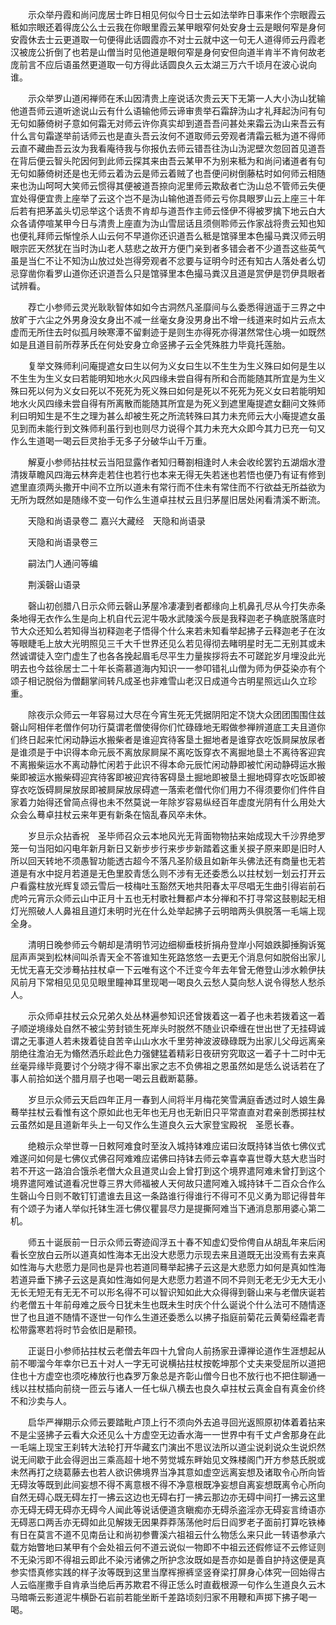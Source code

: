 <!-- { "loadSidebar": true } -->
　　示众举丹霞和尚问庞居士昨日相见何似今日士云如法举昨日事来作个宗眼霞云秪如宗眼还着得庞公么士云我在你眼里霞云某甲眼窄何处安身士云是眼何窄是身何安霞休去士云更道取一句便得此话圆霞亦不对士云就中这一句无人道得师云丹霞老汉被庞公折倒了也若是山僧当时见他道是眼何窄是身何安但向道半肯半不肯何故老庞前言不应后语虽然更道取一句方得此话圆良久云太湖三万六千顷月在波心说向谁。

　　示众举罗山道闲禅师在禾山因清贵上座说话次贵云天下无第一人大小沩山犹输他道吾师云道听途说山云有什么语输他师云谛审贵举石霜辞沩山才礼拜起沩问有句无句如藤倚树子意如何霜无对师云许你真实却到道吾吾问甚处来霜云沩山来吾云有什么言句霜遂举前话师云也是直头吾云汝何不道取师云旁观者清霜云秪为道不得师云直不藏曲吾云汝为我看庵待我与你报仇去师云错吾往沩山沩泥壁次忽回首见道吾在背后便云智头陀因何到此师云探其来由吾云某甲不为别来秪为和尚问诸道者有句无句如藤倚树还是也无师云着沩云是师云着贼了也吾便问树倒藤枯时如何师云相随来也沩山呵呵大笑师云惯得其便被道吾捺向泥里师云欺敌者亡沩山总不管师云失便宜处得便宜贵上座举了云这个岂不是沩山输他道吾师云亏你具眼罗山云上座三十年后若有把茅盖头切忌举这个话贵不肯却与道吾作主师云怪伊不得被罗擒下地云白大众各请停喧某甲今日与清贵上座直为沩山雪屈话且须侧聆师云作家战将贵云知也知也便礼拜师云惭惶杀人山云何不早道你还识道吾么秪是馆驿里本色撮马粪汉师云明眼宗匠天然犹在当时沩山老人慈悲之故开方便门亲到者多错会者不少道吾这些英气虽是当仁不让不知沩山放过处岂得旁观者不忿要与证明今时还有知古人落处者么切忌穿凿你看罗山道你还识道吾么只是馆驿里本色撮马粪汉且道是赏伊是罚伊具眼者试辨看。

　　荐亡小参师云灵光耿耿智体如如今古洞然凡圣靡间与么委悉得逍遥于三界之中放旷于六尘之外男身没女身出不减一丝毫女身没男身出不增一线道来时如片云点太虚而无所住去时似孤月映寒潭不留剩迹于是则生亦得死亦得湛然常住心境一如既然如是且道目前所荐茅氏在何处安身立命竖拂子云全凭殊胜力毕竟托莲胎。

　　复举文殊师利问庵提遮女曰生以何为义女曰生以不生生为生义殊曰如何是生以不生生为生义女曰若能明知地水火风四缘未尝自得有所和合而能随其所宜是为生义殊曰死以何为义女曰死以不死死为死义殊曰如何是死以不死死为死义女曰若能明知地水火风四缘未尝自得有所离散而能随其所宜是为死义到遮里庵提遮女翻问文殊师利曰明知生是不生之理为甚么却被生死之所流转殊曰其力未充师云大小庵提遮女虽见到而未能行到文殊师利虽行到也则尽力说得个其力未充大众即今其力已充一句又作么生道喝一喝云巨灵抬手无多子分破华山千万重。

　　解夏小参师拈拄杖云当阳显露作者知归蓦劄相逢时人未会收纶罢钓五湖烟水澄清拨草瞻风四海云林奔走若住也若行也本来无得无失若迷也若悟也便乃有证有修到遮里直须两头撒开中间不立所以道未有常行而不住未有常住而不行欲益无所益欲为无所为既然如是随缘不变一句作么生道卓拄杖云且归茅屋旧居处闲看清溪不断流。

　　天隐和尚语录卷二
嘉兴大藏经　天隐和尚语录


　　天隐和尚语录卷三

　　嗣法门人通问等编

　　荆溪磬山语录

　　磬山初创腊八日示众师云磬山茅屋冷凄凄到者都缘向上机鼻孔尽从今打失赤条条地得无衣作么生是向上机自代云泥牛吸水武陵溪今辰是我释迦老子桷底脱落底时节大众还知么若知得当初释迦老子悟得个什么来若未知看举起拂子云释迦老子在汝等眼睫毛上放大光明照见三千大千世界还见么若见得彻去睹明星时无二无别其或未然诚谓徒入空门虚生了也各各挽起眉毛尽平生力量挨拶将去不可蹉跎岁月埋没此光明去也今兹徐居士二十年长斋慕道海内知识一一参叩错礼山僧为师为伊芟染亦有个颂子相记脱俗为僧翻掌间转凡成圣也非难雪山老汉日成道今古明星照远山久立珍重。

　　除夜示众师云一年容易过大尽在今宵生死无凭据阴阳定不饶大众团团围围住兹磬山阿相伴老僧作何功行莫谓老僧使得你们忙碌碌地无暇做参禅辨道底工夫且道你们终日起来忙闲动静运水搬柴者是谁迎宾待客垦土掘地者是谁穿衣吃饭屙屎放尿者是谁须是于中识得本命元辰不离放尿屙屎不离吃饭穿衣不离掘地垦土不离待客迎宾不离搬柴运水不离动静忙闲若于此识不得本命元辰忙闲动静即被忙闲动静碍运水搬柴即被运水搬柴碍迎宾待客即被迎宾待客碍垦土掘地即被垦土掘地碍穿衣吃饭即被穿衣吃饭碍屙屎放尿即被屙屎放尿碍遮一落索老僧代你们用力不得须要你们件件自家着力始得还曾简点得也未不然莫说一年除岁容易纵经百年虚度光阴有什么用处大众会么蓦卓拄杖云来年更有新条在恼乱春风卒未休。

　　岁旦示众拈香祝　圣毕师召众云本地风光无背面物物拈来始成现大千沙界绝罗笼一句当阳如闪电年新月新日又新步步行来步步新踏着这重关捩子原来即是旧时人所以回天转地不须愚智功能透古超今不落凡圣阶级且如新年头佛法还有商量也无若道是有水中捉月若道是无色里胶青恁么则不涉有无还委悉么以拄杖划一划云打开云户看露柱放光辉复颂云雪后一枝梅吐玉豁然天地共阳春太平尽唱无生曲引得岩前石虎吟元宵示众师云山中正月十五也无村歌社舞都卢本分禅和不打寻常这鼓剔起无相灯光照破人人鼻祖且道灯未明时光在什么处举起拂子云明暗两头俱脱落一毛端上现全身。

　　清明日晚参师云今朝却是清明节河边细柳垂枝折捐舟登岸小阿娘跌脚捶胸诉冤屈声声哭到松林间叫杀青天全不答谁知生死路悠悠一去更无个消息何如脱俗出家儿无忧无喜无交涉蓦拈拄杖卓一下云唯有这个不迁变今年去年曾无倦登山涉水赖伊扶风前月下常相见见见见眼里瞳神耳里现喝一喝良久云愁人莫向愁人说令得愁人愁杀人。

　　示众师卓拄杖云众兄弟久处丛林遍参知识还曾拨着这一着子也未若拨着这一着子顺逆境缘处自然不被尘劳封锁生死岸头时脱然不随业识牵缠在世出世了无挂碍诚谓之无事道人若未拨着徒自苦辛山山水水千里劳神波波碌碌既为出家儿父母远离亲朋绝往澹泊无为翛然洒乐趁此色力强健猛着精彩日夜研穷究取这一着子十二时中无丝毫异缘毕竟要讨个分晓才得不辜出家之志不负佛祖之恩虽然如是恁么说话若在了事人前拾如送个腊月扇子也喝一喝云且截断葛藤。

　　岁旦示众师云天启四年正月一春到人间将半月梅花笑雪满庭香透过时人娘生鼻蓦举拄杖云看惟有这个原如此也无年也无月也无新旧只平常直直对君亲剖悉掷拄杖云虽然如是且道新年头上一句又作么生道良久云大家登宝殿祝　圣愿长春。

　　绝粮示众举世尊一日敕阿难食时至汝入城持钵难应诺曰汝既持钵当依七佛仪式难遂问如何是七佛仪式佛召阿难难应诺佛曰持钵去师云幸喜幸喜世尊大慈大悲当时若不开这一路洎合饿杀老僧大众且道灵山会上曾打到这个境界遣阿难未曾打到这个境界遣阿难试道看况世尊三界大师福被人天何故只遣阿难入城持钵千二百众合作么生磬山今日则不敢钉钉遣谁去且这一条路谁行得谁行不得可不见义勇为耶记得昔年有个颂子为诸人举似托钵生涯七佛仪瞿昙尽力是提撕阿难当下通消息那用婆心第二机。

　　师五十诞辰前一日示众师云寄迹阎浮五十春不知虚幻受伶俜自从胡乱年来后闲看长空放白云所以道真如性海本无出没大悲愿力示现去来且道既无出没焉有去来真如性海与大悲愿力是同也是异也若道同蓦举起拂子云这是大悲愿力如何是真如性海若道异垂下拂子云这是真如性海如何是大悲愿力若道不同不异则无老无少无大无小无长无短无有无无不可以形名得不可以智识知如此大众得得到磬山来与老僧庆诞若约老僧五十年前母难之辰今日犹未生也既未生时庆个什么诞说个什么法可不随情逐世了也且道不随情不逐世一句作么生道还委悉么以拂子指庭前菊花云黄菊经霜老青松带露寒若将时节会依旧是颟顸。

　　正诞日小参师拈拄杖云老僧去年四十九曾向人前扬家丑谭禅论道作生涯想起从前不唧溜今年幸尔已五十对人一字无可说横拈拄杖按乾坤那个丈夫来受屈所以道把住也十方虚空也须吃棒放行也森罗万象总是齐彰山僧今日也不放行也不把住聊通一线以拄杖插向前绕一匝云与诸人一任七纵八横去也良久卓拄杖云真金自有真金价终不和沙卖与人。

　　启华严禅期示众师云要踏毗卢顶上行不须向外去追寻回光返照原初体着着拈来不是尘竖拂子云看大众还见么十方虚空无边香水海一一世界中有千丈卢舍那身在此一毛端上现宝王刹转大法轮打开华藏玄门演出不思议法所以道尘说刹说众生说炽然说无间歇于此会得迥出三乘高超十地不劳觉城东畔始见文殊楼阁门开方参慈氏脱或未然再打之绕葛藤去也若人欲识佛境界当净其意如虚空远离妄想及诸取令心所向皆无碍汝等既到此间妄想不得不离意根不得不净意根既净妄想自离妄想既离令心所向自然无碍心既无碍左打一拂云这边也无碍右打一拂云那边亦无碍中间打一拂云这里亦无碍无碍无碍亦无碍今人闻此等说话便道贪瞋痴亦无碍杀盗淫亦无碍妄言绮语亦无碍恶口两舌亦无碍如此见解拨无因果莽莽荡荡他时后日阎罗老子面前打算吃铁棒有日在莫言不道不见南岳让和尚初参曹溪六祖祖云什么物恁么来只此一转语参承六载方始瞥地曰某甲有个会处祖云何不道云说似一物即不中祖云还假修证不云修证则不无染污即不得祖云即此不染污诸佛之所护念汝既如是吾亦如是善自护持这便是真参实悟真修实践的样子汝等既到这里当摩裈擦裤坚竖脊梁打屏身心体究一回始得古人云临崖撒手自肯承当绝后再苏欺君不得正恁么时直截根源一句作么生道良久云木马暗嘶云影道泥牛横卧石岩前若能坐断千差路顷刻归家不用鞭和声掷下拂子喝一喝。

